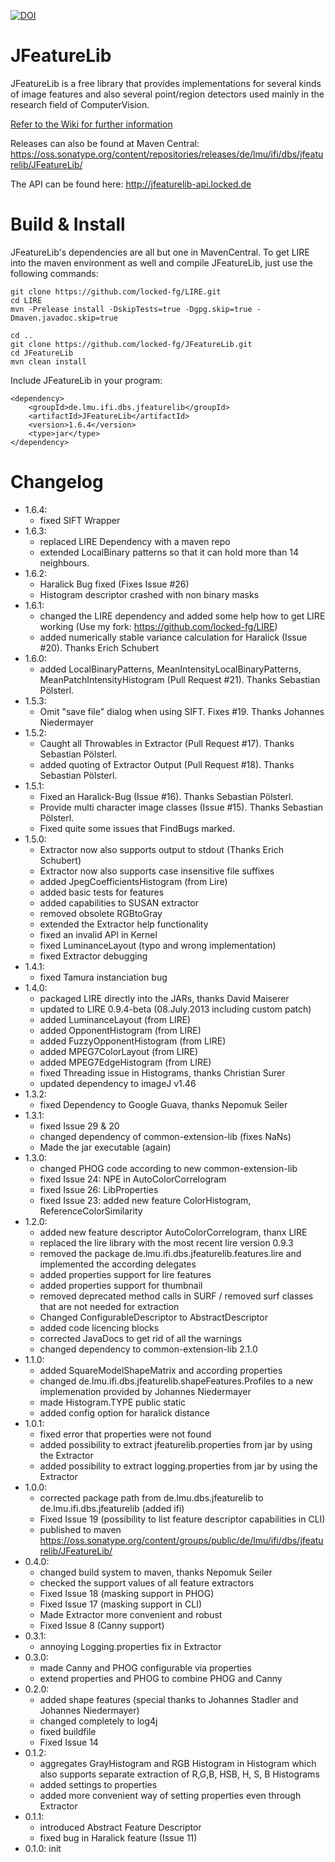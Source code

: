 [![DOI](https://zenodo.org/badge/doi/10.5281/zenodo.31793.svg)](http://dx.doi.org/10.5281/zenodo.31793)

JFeatureLib
===========

JFeatureLib is a free library that provides implementations for several kinds of image features 
and also several point/region detectors used mainly in the research field of 
ComputerVision.

[Refer to the Wiki for further information](wiki)

Releases can also be found at Maven Central: https://oss.sonatype.org/content/repositories/releases/de/lmu/ifi/dbs/jfeaturelib/JFeatureLib/

The API can be found here: http://jfeaturelib-api.locked.de

Build & Install
======
JFeatureLib's dependencies are all but one in MavenCentral. 
To get LIRE into the maven environment as well and compile JFeatureLib, just use the following commands:
```
git clone https://github.com/locked-fg/LIRE.git
cd LIRE
mvn -Prelease install -DskipTests=true -Dgpg.skip=true -Dmaven.javadoc.skip=true

cd ..
git clone https://github.com/locked-fg/JFeatureLib.git
cd JFeatureLib
mvn clean install 
```

Include JFeatureLib in your program:
```
<dependency>
    <groupId>de.lmu.ifi.dbs.jfeaturelib</groupId>
    <artifactId>JFeatureLib</artifactId>
    <version>1.6.4</version>
    <type>jar</type>
</dependency>
```

Changelog
=======
* 1.6.4: 
  - fixed SIFT Wrapper
* 1.6.3:
  - replaced LIRE Dependency with a maven repo
  - extended LocalBinary patterns so that it can hold more than 14 neighbours.
* 1.6.2: 
  - Haralick Bug fixed (Fixes Issue #26)
  - Histogram descriptor crashed with non binary masks
* 1.6.1: 
  - changed the LIRE dependency and added some help how to get LIRE working (Use my fork: https://github.com/locked-fg/LIRE)
  - added numerically stable variance calculation for Haralick (Issue #20). Thanks Erich Schubert
* 1.6.0:
  - added LocalBinaryPatterns, MeanIntensityLocalBinaryPatterns, MeanPatchIntensityHistogram (Pull Request #21).
        Thanks Sebastian Pölsterl.
* 1.5.3:
   - Omit "save file" dialog when using SIFT. Fixes #19. Thanks Johannes Niedermayer
* 1.5.2:
   - Caught all Throwables in Extractor (Pull Request #17). Thanks Sebastian Pölsterl.
   - added quoting of Extractor Output (Pull Request #18). Thanks Sebastian Pölsterl.
* 1.5.1:
   - Fixed an Haralick-Bug (Issue #16). Thanks Sebastian Pölsterl.
   - Provide multi character image classes (Issue #15). Thanks Sebastian Pölsterl.
   - Fixed quite some issues that FindBugs marked.
* 1.5.0:
   - Extractor now also supports output to stdout (Thanks Erich Schubert)
   - Extractor now also supports case insensitive file suffixes
   - added JpegCoefficientsHistogram (from Lire)
   - added basic tests for features
   - added capabilities to SUSAN extractor
   - removed obsolete RGBtoGray
   - extended the Extractor help functionality
   - fixed an invalid API in Kernel
   - fixed LuminanceLayout (typo and wrong implementation)
   - fixed Extractor debugging
* 1.4.1: 
   - fixed Tamura instanciation bug
* 1.4.0: 
   - packaged LIRE directly into the JARs, thanks David Maiserer
   - updated to LIRE 0.9.4-beta (08.July.2013 including custom patch)
   - added LuminanceLayout (from LIRE)
   - added OpponentHistogram (from LIRE)
   - added FuzzyOpponentHistogram (from LIRE)
   - added MPEG7ColorLayout (from LIRE)
   - added MPEG7EdgeHistogram (from LIRE)
   - fixed Threading issue in Histograms, thanks Christian Surer
   - updated dependency to imageJ v1.46
* 1.3.2: 
   - fixed Dependency to Google Guava, thanks Nepomuk Seiler
* 1.3.1: 
   - fixed Issue 29 & 20
   - changed dependency of common-extension-lib (fixes NaNs)
   - Made the jar executable (again)
* 1.3.0: 
   - changed PHOG code according to new common-extension-lib
   - fixed Issue 24: NPE in AutoColorCorrelogram
   - fixed Issue 26: LibProperties
   - fixed Issue 23: added new feature ColorHistogram, ReferenceColorSimilarity
* 1.2.0: 
   - added new feature descriptor AutoColorCorrelogram, thanx LIRE
   - replaced the lire library with the most recent lire version 0.9.3
   - removed the package de.lmu.ifi.dbs.jfeaturelib.features.lire and implemented the according delegates
   - added properties support for lire features
   - added properties support for thumbnail
   - removed deprecated method calls in SURF / removed surf classes that are not needed for extraction
   - Changed ConfigurableDescriptor to AbstractDescriptor
   - added code licencing blocks
   - corrected JavaDocs to get rid of all the warnings
   - changed dependency to common-extension-lib 2.1.0
* 1.1.0: 
   - added SquareModelShapeMatrix and according properties
   - changed de.lmu.ifi.dbs.jfeaturelib.shapeFeatures.Profiles to a new implemenation provided by Johannes Niedermayer
   - made Histogram.TYPE public static
   - added config option for haralick distance
* 1.0.1: 
   - fixed error that properties were not found
   - added possibility to extract jfeaturelib.properties from jar by using the Extractor
   - added possibility to extract logging.properties from jar by using the Extractor
* 1.0.0: 
   - corrected package path from de.lmu.dbs.jfeaturelib to de.lmu.ifi.dbs.jfeaturelib (added ifi)
   - Fixed Issue 19 (possibility to list feature descriptor capabilities in CLI)
   - published to maven https://oss.sonatype.org/content/groups/public/de/lmu/ifi/dbs/jfeaturelib/JFeatureLib/
* 0.4.0: 
   - changed build system to maven, thanks Nepomuk Seiler
   - checked the support values of all feature extractors
   - Fixed Issue 18 (masking support in PHOG)
   - Fixed Issue 17 (masking support in CLI)
   - Made Extractor more convenient and robust
   - Fixed Issue 8 (Canny support)
* 0.3.1: 
   - annoying Logging.properties fix in Extractor
* 0.3.0: 
   - made Canny and PHOG configurable via properties
   - extend properties and PHOG to combine PHOG and Canny
* 0.2.0: 
   - added shape features (special thanks to Johannes Stadler and Johannes Niedermayer)
   - changed completely to log4j
   - fixed buildfile
   - Fixed Issue 14
* 0.1.2: 
   - aggregates GrayHistogram and RGB Histogram in Histogram which also supports 
         separate extraction of R,G,B, HSB, H, S, B Histograms
   - added settings to properties
   - added more convenient way of setting properties even through Extractor
* 0.1.1:
   - introduced Abstract Feature Descriptor
   - fixed bug in Haralick feature (Issue 11)
* 0.1.0: init
